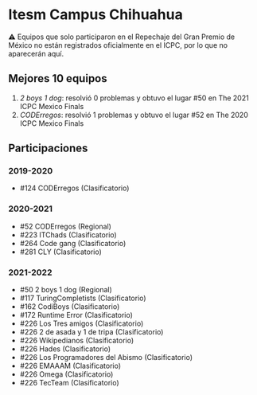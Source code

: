 # Itesm Campus Chihuahua

:warning: Equipos que solo participaron en el Repechaje del Gran Premio de México no están registrados oficialmente en el ICPC, por lo que no aparecerán aquí.

## Mejores 10 equipos

1. _2 boys 1 dog_: resolvió 0 problemas y obtuvo el lugar #50 en The 2021 ICPC Mexico Finals
1. _CODErregos_: resolvió 1 problemas y obtuvo el lugar #52 en The 2020 ICPC Mexico Finals

## Participaciones

### 2019-2020

- #124 CODErregos (Clasificatorio)

### 2020-2021

- #52 CODErregos (Regional)
- #223 ITChads (Clasificatorio)
- #264 Code gang (Clasificatorio)
- #281 CLY (Clasificatorio)

### 2021-2022

- #50 2 boys 1 dog (Regional)
- #117 TuringCompletists (Clasificatorio)
- #162 CodiBoys (Clasificatorio)
- #172 Runtime Error (Clasificatorio)
- #226 Los Tres amigos (Clasificatorio)
- #226 2 de asada y 1 de tripa (Clasificatorio)
- #226 Wikipedianos (Clasificatorio)
- #226 Hades (Clasificatorio)
- #226 Los Programadores del Abismo (Clasificatorio)
- #226 EMAAAM (Clasificatorio)
- #226 Omega (Clasificatorio)
- #226 TecTeam (Clasificatorio)



